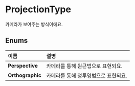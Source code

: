 # ProjectionType

카메라가 보여주는 방식이에요.   


## **Enums**

| **이름** | **설명** |
| :--- | :--- |
| **Perspective** | 카메라를 통해 원근법으로 표현되요. |
| **Orthographic** | 카메라를 통해 정투영법으로 표현되요. |

